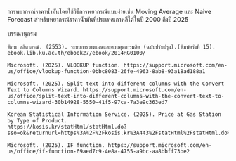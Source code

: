 การพยากรณ์ราคาน้ำมันโดยใช้วิธีการพยากรณ์แบบง่ายเช่น Moving Average และ Naive Forecast สำหรับพยากรณ์ราคาน้ำมันที่ประเทศเกาหลีใต้ในปี 2000 ถึงปี 2025


บรรณานุกรม

    พิภพ ลลิตาภรณ์. (2553). ระบบการวางแผนและควบคุมการผลิต (ฉบับปรับปรุง).(พิมพ์ครั้งที่ 15).	ebook.lib.ku.ac.th/ebook27/ebook/2014RG0100/

    Microsoft. (2025). VLOOKUP function. https://support.microsoft.com/en-us/office/vlookup-function-0bbc8083-26fe-4963-8ab8-93a18ad188a1

    Microsoft. (2025). Split text into different columns with the Convert Text to Columns Wizard. https://support.microsoft.com/en-us/office/split-text-into-different-columns-with-the-convert-text-to-columns-wizard-30b14928-5550-41f5-97ca-7a3e9c363ed7

    Korean Statistical Information Service. (2025). Price at Gas Station by Type of Product. 																						https://kosis.kr/statHtml/statHtml.do?sso=ok&returnurl=https%3A%2F%2Fkosis.kr%3A443%2FstatHtml%2FstatHtml.do%3Flist_id%3DP2_5%26obj_var_id%3D%26seqNo%3D%26tblId%3DTX_31802_A000%26vw_cd%3DMT_ETITLE%26language%3Den%26orgId%3D318%26path%3D%252Feng%252FstatisticsList%252FstatisticsListIndex.do%26conn_path%3DMT_ETITLE%26itm_id%3D%26lang_mode%3Den%26scrId%3D%26

    Microsoft. (2025). IF function. https://support.microsoft.com/en-us/office/if-function-69aed7c9-4e8a-4755-a9bc-aa8bbff73be2

